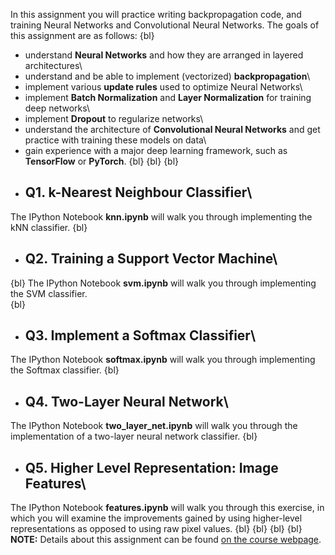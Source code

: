 In this assignment you will practice writing backpropagation code, and training Neural Networks and Convolutional Neural Networks. The goals of this assignment are as follows:
{bl}
- understand **Neural Networks** and how they are arranged in layered architectures\
- understand and be able to implement (vectorized) **backpropagation**\
- implement various **update rules** used to optimize Neural Networks\
- implement **Batch Normalization** and **Layer Normalization** for training deep networks\
- implement **Dropout** to regularize networks\
- understand the architecture of **Convolutional Neural Networks** and get practice with training these models on data\
- gain experience with a major deep learning framework, such as **TensorFlow** or **PyTorch**.
{bl}
{bl}
{bl}
* ## Q1. k-Nearest Neighbour Classifier\
The IPython Notebook **knn.ipynb** will walk you through implementing the kNN classifier.
{bl}
* ## Q2. Training a Support Vector Machine\
{bl}
The IPython Notebook **svm.ipynb** will walk you through implementing the SVM classifier.\
{bl}
* ## Q3. Implement a Softmax Classifier\
The IPython Notebook **softmax.ipynb** will walk you through implementing the Softmax classifier.
{bl}
* ## Q4. Two-Layer Neural Network\
The IPython Notebook **two_layer_net.ipynb** will walk you through the implementation of a two-layer neural network 
classifier.
{bl}
* ## Q5. Higher Level Representation: Image Features\
The IPython Notebook **features.ipynb** will walk you through this exercise, in which you will examine the improvements gained by using higher-level representations as opposed to using raw pixel values.
{bl}
{bl}
{bl}
{bl}
**NOTE:** Details about this assignment can be found [on the course webpage](https://cs231n.github.io/assignments2019/assignment1/).

